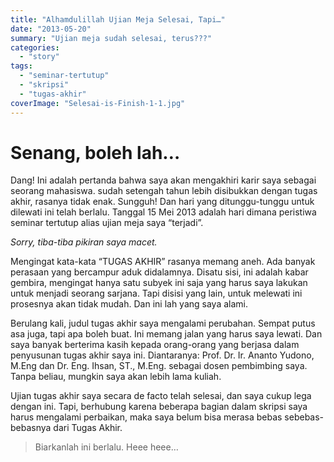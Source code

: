 ```yaml
---
title: "Alhamdulillah Ujian Meja Selesai, Tapi…"
date: "2013-05-20"
summary: "Ujian meja sudah selesai, terus???"
categories: 
  - "story"
tags: 
  - "seminar-tertutup"
  - "skripsi"
  - "tugas-akhir"
coverImage: "Selesai-is-Finish-1-1.jpg"
---
```


# Senang, boleh lah…

Dang! Ini adalah pertanda bahwa saya akan mengakhiri karir saya sebagai seorang mahasiswa. sudah setengah tahun lebih disibukkan dengan tugas akhir, rasanya tidak enak. Sungguh! Dan hari yang ditunggu-tunggu untuk dilewati ini telah berlalu. Tanggal 15 Mei 2013 adalah hari dimana peristiwa seminar tertutup alias ujian meja saya “terjadi”.

_Sorry, tiba-tiba pikiran saya macet._


Mengingat kata-kata “TUGAS AKHIR” rasanya memang aneh. Ada banyak perasaan yang bercampur aduk didalamnya. Disatu sisi, ini adalah kabar gembira, mengingat hanya satu subyek ini saja yang harus saya lakukan untuk menjadi seorang sarjana. Tapi disisi yang lain, untuk melewati ini prosesnya akan tidak mudah. Dan ini lah yang saya alami.

Berulang kali, judul tugas akhir saya mengalami perubahan. Sempat putus asa juga, tapi apa boleh buat. Ini memang jalan yang harus saya lewati. Dan saya banyak berterima kasih kepada orang-orang yang berjasa dalam penyusunan tugas akhir saya ini. Diantaranya: Prof. Dr. Ir. Ananto Yudono, M.Eng dan Dr. Eng. Ihsan, ST., M.Eng. sebagai dosen pembimbing saya. Tanpa beliau, mungkin saya akan lebih lama kuliah.

Ujian tugas akhir saya secara de facto telah selesai, dan saya cukup lega dengan ini. Tapi, berhubung karena beberapa bagian dalam skripsi saya harus mengalami perbaikan, maka saya belum bisa merasa bebas sebebas-bebasnya dari Tugas Akhir.

> Biarkanlah ini berlalu. Heee heee…
